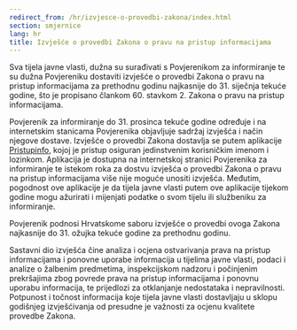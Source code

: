```yaml
---
redirect_from: /hr/izvjesce-o-provedbi-zakona/index.html
section: smjernice
lang: hr
title: Izvješće o provedbi Zakona o pravu na pristup informacijama
---
```


Sva tijela javne vlasti, dužna su surađivati s Povjerenikom za informiranje te su dužna Povjereniku dostaviti izvješće o provedbi Zakona o pravu na pristup informacijama za prethodnu godinu najkasnije do 31. siječnja tekuće godine, što je propisano člankom 60. stavkom 2. Zakona o pravu na pristup informacijama.

Povjerenik za informiranje do 31. prosinca tekuće godine određuje i na internetskim stanicama Povjerenika objavljuje sadržaj izvješća i način njegove dostave. 
Izvješće o provedbi Zakona dostavlja se putem aplikacije [Pristupinfo](http://izvjesca.pristupinfo.hr/), kojoj je pristup osiguran jedinstvenim korisničkim imenom i lozinkom. Aplikacija je dostupna na internetskoj stranici Povjerenika za informiranje te istekom roka za dostvu izvješća o provedbi Zakona o pravu na pristup informacijama više nije moguće unositi izvješća. Međutim, pogodnost ove aplikacije je da tijela javne vlasti putem ove aplikacije tijekom godine mogu ažurirati i mijenjati podatke o svom tijelu ili službeniku za informiranje.

Povjerenik podnosi Hrvatskome saboru izvješće o provedbi ovoga Zakona najkasnije do 31. ožujka tekuće godine za prethodnu godinu.

Sastavni dio izvješća čine analiza i ocjena ostvarivanja prava na pristup informacijama i ponovne uporabe informacija u tijelima javne vlasti, podaci i analize o žalbenim predmetima, inspekcijskom nadzoru i počinjenim prekršajima zbog povrede prava na pristup informacijama i ponovnu uporabu informacija, te prijedlozi za otklanjanje nedostataka i nepravilnosti. Potpunost i točnost informacija koje tijela javne vlasti dostavljaju u sklopu godišnjeg izvješćivanja od presudne je važnosti za ocjenu kvalitete provedbe Zakona.